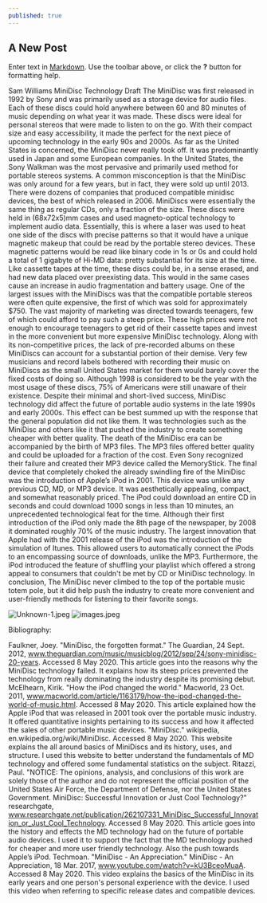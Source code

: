 ```yaml
---
published: true
---
```

## A New Post

Enter text in [Markdown](http://daringfireball.net/projects/markdown/). Use the toolbar above, or click the **?** button for formatting help.

Sam Williams 
MiniDisc Technology Draft
The MiniDisc was first released in 1992 by Sony and was primarily used as a storage device for audio files. Each of these discs could hold anywhere between 60 and 80 minutes of music depending on what year it was made. These discs were ideal for personal stereos that were made to listen to on the go. With their compact size and easy accessibility, it made the perfect for the next piece of upcoming technology in the early 90s and 2000s. As far as the United States is concerned, the MiniDisc never really took off. It was predominantly used in Japan and some European companies. In the United States, the Sony Walkman was the most pervasive and primarily used method for portable stereos systems. A common misconception is that the MiniDisc was only around for a few years, but in fact, they were sold up until 2013. There were dozens of companies that produced compatible minidisc devices, the best of which released in 2006. 
MiniDiscs were essentially the same thing as regular CDs, only a fraction of the size. These discs were held in (68x72x5)mm cases and used magneto-optical technology to implement audio data. Essentially, this is where a laser was used to heat one side of the discs with precise patterns so that it would have a unique magnetic makeup that could be read by the portable stereo devices. These magnetic patterns would be read like binary code in 1s or 0s and could hold a total of 1 gigabyte of Hi-MD data: pretty substantial for its size at the time. Like cassette tapes at the time, these discs could be, in a sense erased, and had new data placed over preexisting data. This would in the same cases cause an increase in audio fragmentation and battery usage.
One of the largest issues with the MiniDiscs was that the compatible portable stereos were often quite expensive, the first of which was sold for approximately $750. The vast majority of marketing was directed towards teenagers, few of which could afford to pay such a steep price. These high prices were not enough to encourage teenagers to get rid of their cassette tapes and invest in the more convenient but more expensive MiniDisc technology. Along with its non-competitive prices, the lack of pre-recorded albums on these MiniDiscs can account for a substantial portion of their demise. Very few musicians and record labels bothered with recording their music on MiniDiscs as the small United States market for them would barely cover the fixed costs of doing so. Although 1998 is considered to be the year with the most usage of these discs, 75% of Americans were still unaware of their existence. 
Despite their minimal and short-lived success, MiniDisc technology did affect the future of portable audio systems in the late 1990s and early 2000s. This effect can be best summed up with the response that the general population did not like them. It was technologies such as the MiniDisc and others like it that pushed the industry to create something cheaper with better quality. The death of the MiniDisc era can be accompanied by the birth of MP3 files. The MP3 files offered better quality and could be uploaded for a fraction of the cost. Even Sony recognized their failure and created their MP3 device called the MemoryStick.
The final device that completely choked the already swindling fire of the MiniDisc was the introduction of Apple’s iPod in 2001. This device was unlike any previous CD, MD, or MP3 device. It was aesthetically appealing, compact, and somewhat reasonably priced. The iPod could download an entire CD in seconds and could download 1000 songs in less than 10 minutes, an unprecedented technological feat for the time. Although their first introduction of the iPod only made the 8th page of the newspaper, by 2008 it dominated roughly 70% of the music industry. The largest innovation that Apple had with the 2001 release of the iPod was the introduction of the simulation of Itunes. This allowed users to automatically connect the iPods to an encompassing source of downloads, unlike the MP3. Furthermore, the iPod introduced the feature of shuffling your playlist which offered a strong appeal to consumers that couldn't be met by CD or MiniDisc technology. In conclusion, The MiniDisc never climbed to the top of the portable music totem pole, but it did help push the industry to create more convenient and user-friendly methods for listening to their favorite songs.

![Unknown-1.jpeg]({{site.baseurl}}/assets/images/Unknown-1.jpeg)
![images.jpeg]({{site.baseurl}}/assets/images/images.jpeg)




Bibliography:

Faulkner, Joey. "MiniDisc, the forgotten format." The Guardian, 24 Sept. 2012, www.theguardian.com/music/musicblog/2012/sep/24/sony-minidisc-20-years. Accessed 8 May 2020. This article goes into the reasons why the MiniDisc technology failed. It explains how its steep prices prevented the technology from really dominating the industry despite its promising debut.
McElhearn, Kirik. "How the iPod changed the world." Macworld, 23 Oct. 2011, www.macworld.com/article/1163179/how-the-ipod-changed-the-world-of-music.html. Accessed 8 May 2020. This article explained how the Apple iPod that was released in 2001 took over the portable music industry. It offered quantitative insights pertaining to its success and how it affected the sales of other portable music devices.
"MiniDisc." wikipedia, en.wikipedia.org/wiki/MiniDisc. Accessed 8 May 2020. This website explains the all around basics of MiniDiscs and its history, uses, and structure. I used this website to better understand the fundamentals of MD technology and offered some fundamental statistics on the subject.
Ritazzi, Paul. "NOTICE: The opinions, analysis, and conclusions of this work are solely those of the author and do not represent the official position of the United States Air Force, the Department of Defense, nor the United States Government. MiniDisc: Successful Innovation or Just Cool Technology?" researchgate, www.researchgate.net/publication/262107331_MiniDisc_Successful_Innovation_or_Just_Cool_Technology. Accessed 8 May 2020. This article goes into the history and effects the MD technology had on the future of portable audio devices. I used it to support the fact that the MD technology pushed for cheaper and more user friendly technology. Also the push towards Apple’s iPod.
Techmoan. "MiniDisc - An Appreciation." MiniDisc - An Appreciation, 18 Mar. 2017, www.youtube.com/watch?v=kU3BceoMuaA. Accessed 8 May 2020. This video explains the basics of the MiniDisc in its early years and one person's personal experience with the device. I used this video when referring to specific release dates and compatible devices.
